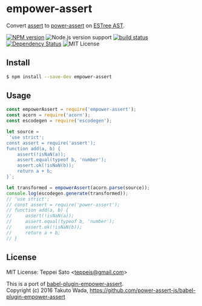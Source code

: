 empower-assert
====

Convert [assert](https://nodejs.org/api/assert.html) to [power-assert](https://github.com/power-assert-js/power-assert) on [ESTree AST](https://github.com/estree/estree).

[![NPM version][npm-image]][npm-url]
![Node.js version support][node-version]
[![build status][travis-image]][travis-url]
[![Dependency Status][deps-image]][deps-url]
![MIT License][license]

## Install

```bash
$ npm install --save-dev empower-assert
```

## Usage

```js
const empowerAssert = require('empower-assert');
const acorn = require('acorn');
const escodegen = require('escodegen');

let source = 
`'use strict';
const assert = require('assert');
function add(a, b) {
    assert(!isNaN(a));
    assert.equal(typeof b, 'number');
    assert.ok(!isNaN(b));
    return a + b;
}`;

let transformed = empowerAssert(acorn.parse(source));
console.log(escodegen.generate(transformed));
// 'use strict';
// const assert = require('power-assert');
// function add(a, b) {
//     assert(!isNaN(a));
//     assert.equal(typeof b, 'number');
//     assert.ok(!isNaN(b));
//     return a + b;
// }
```

## License

MIT License: Teppei Sato &lt;teppeis@gmail.com&gt;

This is a port of [babel-plugin-empower-assert](https://github.com/power-assert-js/babel-plugin-empower-assert).  
Copyright (c) 2016 Takuto Wada, https://github.com/power-assert-js/babel-plugin-empower-assert

[npm-image]: https://img.shields.io/npm/v/empower-assert.svg
[npm-url]: https://npmjs.org/package/empower-assert
[travis-image]: https://travis-ci.org/teppeis/empower-assert.svg?branch=master
[travis-url]: https://travis-ci.org/teppeis/empower-assert
[deps-image]: https://david-dm.org/teppeis/empower-assert.svg
[deps-url]: https://david-dm.org/teppeis/empower-assert
[node-version]: https://img.shields.io/badge/Node.js%20support-v8,v10,v12-brightgreen.svg
[license]: https://img.shields.io/npm/l/empower-assert.svg
